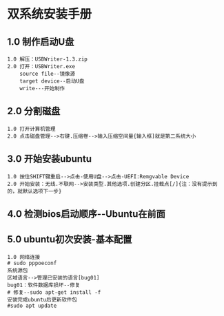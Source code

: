 # 双系统安装手册

## 1.0 制作启动U盘

```
1.0 解压：USBWriter-1.3.zip
2.0 打开：USBWriter.exe
	source file--镜像源
	target device--启动U盘
	write---开始制作
```

## 2.0 分割磁盘

```
1.0 打开计算机管理
2.0 点击磁盘管理-->右键.压缩卷-->输入压缩空间量{输入框]就是第二系统大小
```

## 3.0 开始安装ubuntu

```
1.0 按住SHIFT键重启-->点击-使用U盘-->点击-UEFI:Remgvable Device
2.0 开始安装：无线.不联网-->安装类型.其他选项.创建分区.挂载点[/]{注：没有提示到的，就默认选项下一步}
```

## 4.0 检测bios启动顺序--Ubuntu在前面

## 5.0 ubuntu初次安装-基本配置

```
1.0 网络连接
# sudo pppoeconf
系统源包
区域语言-->管理已安装的语言[bug01]
bug01：软件数据库损坏--修复
# 修复--sudo apt-get install -f
安装完成ubuntu后更新软件包
#sudo apt update
```

